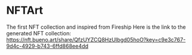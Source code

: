 # NFTArt
The first NFT collection and inspired from Fireship
Here is the link to the generated NFT collection: https://nft.bueno.art/share/QfzUYZCQ8HzUIbgd05hoO?key=c9e3c767-9d4c-4929-b743-6ffd868ee4dd
